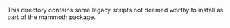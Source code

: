 This directory contains some legacy scripts not deemed worthy to install as part of the mammoth package.
